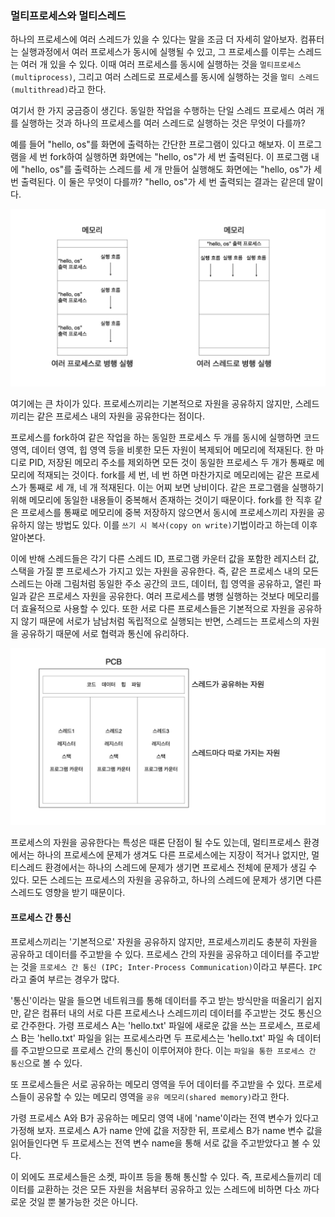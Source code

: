 ### 멀티프로세스와 멀티스레드
하나의 프로세스에 여러 스레드가 있을 수 있다는 말을 조금 더 자세히 알아보자. 컴퓨터는 실행과정에서 여러 프로세스가 동시에 실행될 수 있고, 그 프로세스를 이루는 스레드는 여러 개 있을 수 있다. 이때 여러 프로세스를 동시에 실행하는 것을 `멀티프로세스 (multiprocess)`, 그리고 여러 스레드로 프로세스를 동시에 실행하는 것을 `멀티 스레드(multithread)`라고 한다.

여기서 한 가지 궁금증이 생긴다. 동일한 작업을 수행하는 단일 스레드 프로세스 여러 개를 실행하는 것과 하나의 프로세스를 여러 스레드로 실행하는 것은 무엇이 다를까?

예를 들어 "hello, os"를 화면에 출력하는 간단한 프로그램이 있다고 해보자. 이 프로그램을 세 번 fork하여 실행하면 화면에는 "hello, os"가 세 번 출력된다. 이 프로그램 내에 "hello, os"를 출력하는 스레드를 세 개 만들어 실행해도 화면에는 "hello, os"가 세 번 출력된다. 이 둘은 무엇이 다를까? "hello, os"가 세 번 출력되는 결과는 같은데 말이다.

![프로세스와 스레드 차이.001.jpeg](<images/프로세스와 스레드 차이.001.jpeg>)

여기에는 큰 차이가 있다. 프로세스끼리는 기본적으로 자원을 공유하지 않지만, 스레드끼리는 같은 프로세스 내의 자원을 공유한다는 점이다.

프로세스를 fork하여 같은 작업을 하는 동일한 프로세스 두 개를 동시에 실행하면 코드 영역, 데이터 영역, 힙 영역 등을 비롯한 모든 자원이 복제되어 메모리에 적재된다. 한 마디로 PID, 저장된 메모리 주소를 제외하면 모든 것이 동일한 프로세스 두 개가 통째로 메모리에 적재되는 것이다. fork를 세 번, 네 번 하면 마찬가지로 메모리에는 같은 프로세스가 통째로 세 개, 네 개 적재된다. 이는 어찌 보면 낭비이다. 같은 프로그램을 실행하기 위해 메모리에 동일한 내용들이 중복해서 존재하는 것이기 때문이다. fork를 한 직후 같은 프로세스를 통째로 메모리에 중복 저장하지 않으면서 동시에 프로세스끼리 자원을 공유하지 않는 방법도 있다. 이를 `쓰기 시 복사(copy on write)`기법이라고 하는데 이후 알아본다.

이에 반해 스레드들은 각기 다른 스레드 ID, 프로그램 카운터 값을 포함한 레지스터 값, 스택을 가질 뿐 프로세스가 가지고 있는 자원을 공유한다. 즉, 같은 프로세스 내의 모든 스레드는 아래 그림처럼 동일한 주소 공간의 코드, 데이터, 힙 영역을 공유하고, 열린 파일과 같은 프로세스 자원을 공유한다. 여러 프로세스를 병행 실행하는 것보다 메모리를 더 효율적으로 사용할 수 있다. 또한 서로 다른 프로세스들은 기본적으로 자원을 공유하지 않기 때문에 서로가 남남처럼 독립적으로 실행되는 반면, 스레드는 프로세스의 자원을 공유하기 때문에 서로 협력과 통신에 유리하다.

![프로세스와 스레드 차이.002.jpeg](<images/프로세스와 스레드 차이.002.jpeg>)

프로세스의 자원을 공유한다는 특성은 때론 단점이 될 수도 있는데, 멀티프로세스 환경에서는 하나의 프로세스에 문제가 생겨도 다른 프로세스에는 지장이 적거나 없지만, 멀티스레드 환경에서는 하나의 스레드에 문제가 생기면 프로세스 전체에 문제가 생길 수 있다. 모든 스레드는 프로세스의 자원을 공유하고, 하나의 스레드에 문제가 생기면 다른 스레드도 영향을 받기 때문이다.

#### 프로세스 간 통신
프로세스끼리는 '기본적으로' 자원을 공유하지 않지만, 프로세스끼리도 충분히 자원을 공유하고 데이터를 주고받을 수 있다. 프로세스 간의 자원을 공유하고 데이터를 주고받는 것을 `프로세스 간 통신 (IPC; Inter-Process Communication)`이라고 부른다. `IPC`라고 줄여 부르는 경우가 많다.

'통신'이라는 말을 들으면 네트워크를 통해 데이터를 주고 받는 방식만을 떠올리기 쉽지만, 같은 컴퓨터 내의 서로 다른 프로세스나 스레드끼리 데이터를 주고받는 것도 통신으로 간주한다. 가령 프로세스 A는 'hello.txt' 파일에 새로운 값을 쓰는 프로세스, 프로세스 B는 'hello.txt' 파일을 읽는 프로세스라면 두 프로세스는 'hello.txt' 파일 속 데이터를 주고받으므로 프로세스 간의 통신이 이루어져야 한다. 이는 `파일을 통한 프로세스 간 통신`으로 볼 수 있다.

또 프로세스들은 서로 공유하는 메모리 영역을 두어 데이터를 주고받을 수 있다. 프로세스들이 공유할 수 있는 메모리 영역을 `공유 메모리(shared memory)`라고 한다.

가령 프로세스 A와 B가 공유하는 메모리 영역 내에 'name'이라는 전역 변수가 있다고 가정해 보자. 프로세스 A가 name 안에 값을 저장한 뒤, 프로세스 B가 name 변수 값을 읽어들인다면 두 프로세스는 전역 변수 name을 통해 서로 값을 주고받았다고 볼 수 있다.

이 외에도 프로세스들은 소켓, 파이프 등을 통해 통신할 수 있다. 즉, 프로세스들끼리 데이터를 교환하는 것은 모든 자원을 처음부터 공유하고 있는 스레드에 비하면 다소 까다로운 것일 뿐 불가능한 것은 아니다.